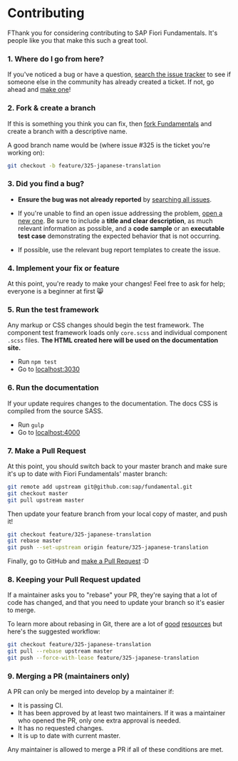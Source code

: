 # Contributing

FThank you for considering contributing to SAP Fiori Fundamentals. It's people like you that make this such a great tool.

### 1. Where do I go from here?

If you've noticed a bug or have a question, [search the issue tracker][] to see if
someone else in the community has already created a ticket. If not, go ahead and
[make one][]!

### 2. Fork & create a branch

If this is something you think you can fix, then [fork Fundamentals][] and
create a branch with a descriptive name.

A good branch name would be (where issue #325 is the ticket you're working on):

```sh
git checkout -b feature/325-japanese-translation
```

### 3. Did you find a bug?

* **Ensure the bug was not already reported** by [searching all issues][].

* If you're unable to find an open issue addressing the problem,
  [open a new one][new issue]. Be sure to include a **title and clear
  description**, as much relevant information as possible, and a **code sample**
  or an **executable test case** demonstrating the expected behavior that is not
  occurring.

* If possible, use the relevant bug report templates to create the issue.

### 4. Implement your fix or feature

At this point, you're ready to make your changes! Feel free to ask for help;
everyone is a beginner at first :smile_cat:


### 5. Run the test framework
Any markup or CSS changes should begin the test framework. The component test framework loads only `core.scss` and individual component `.scss` files. **The HTML created here will be used on the documentation site.**

- Run `npm test`
- Go to [localhost:3030](http://localhost:3030)

### 6. Run the documentation
If your update requires changes to the documentation. The docs CSS is compiled from the source SASS.

- Run `gulp`
- Go to [localhost:4000](http://localhost:4000)


### 7. Make a Pull Request

At this point, you should switch back to your master branch and make sure it's
up to date with Fiori Fundamentals' master branch:

```sh
git remote add upstream git@github.com:sap/fundamental.git
git checkout master
git pull upstream master
```

Then update your feature branch from your local copy of master, and push it!

```sh
git checkout feature/325-japanese-translation
git rebase master
git push --set-upstream origin feature/325-japanese-translation
```

Finally, go to GitHub and [make a Pull Request][] :D


### 8. Keeping your Pull Request updated

If a maintainer asks you to "rebase" your PR, they're saying that a lot of code
has changed, and that you need to update your branch so it's easier to merge.

To learn more about rebasing in Git, there are a lot of [good][git rebasing]
[resources][interactive rebase] but here's the suggested workflow:

```sh
git checkout feature/325-japanese-translation
git pull --rebase upstream master
git push --force-with-lease feature/325-japanese-translation
```

### 9. Merging a PR (maintainers only)

A PR can only be merged into develop by a maintainer if:

* It is passing CI.
* It has been approved by at least two maintainers. If it was a maintainer who
  opened the PR, only one extra approval is needed.
* It has no requested changes.
* It is up to date with current master.

Any maintainer is allowed to merge a PR if all of these conditions are
met.


[make one]: https://github.com/SAP/fundamental/issues/new
[search the issue tracker]: https://github.com/SAP/fundamental/issues?utf8=✓&q=is%3Aissue
[new issue]: https://github.com/SAP/fundamental/issues/new
[fork Fundamentals]: https://help.github.com/articles/fork-a-repo
[searching all issues]: https://github.com/SAP/fundamental/issues?utf8=✓&q=is%3Aissue
[make a pull request]: https://help.github.com/articles/creating-a-pull-request
[git rebasing]: http://git-scm.com/book/en/Git-Branching-Rebasing
[interactive rebase]: https://help.github.com/articles/interactive-rebase
